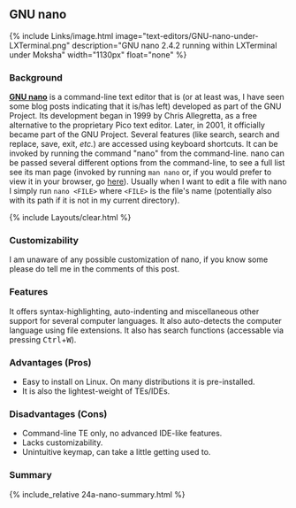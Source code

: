## GNU nano
{% include Links/image.html image="text-editors/GNU-nano-under-LXTerminal.png" description="GNU nano 2.4.2 running within LXTerminal under Moksha" width="1130px" float="none" %}

### Background
[**GNU nano**](http://www.nano-editor.org/) is a command-line text editor that is (or at least was, I have seen some blog posts indicating that it is/has left) developed as part of the GNU Project. Its development began in 1999 by Chris Allegretta, as a free alternative to the proprietary Pico text editor. Later, in 2001, it officially became part of the GNU Project. Several features (like search, search and replace, save, exit, *etc.*) are accessed using keyboard shortcuts. It can be invoked by running the command "nano" from the command-line. nano can be passed several different options from the command-line, to see a full list see its man page (invoked by running `man nano` or, if you would prefer to view it in your browser, go [here](/man/nano.1.html)). Usually when I want to edit a file with nano I simply run `nano <FILE>` where `<FILE>` is the file's name (potentially also with its path if it is not in my current directory).

{% include Layouts/clear.html %}<br/>
### Customizability
I am unaware of any possible customization of nano, if you know some please do tell me in the comments of this post.

### Features
It offers syntax-highlighting, auto-indenting and miscellaneous other support for several computer languages. It also auto-detects the computer language using file extensions. It also has search functions (accessable via pressing <kbd>Ctrl</kbd>+<kbd>W</kbd>).

### Advantages (Pros)
* Easy to install on Linux. On many distributions it is pre-installed.
* It is also the lightest-weight of TEs/IDEs.

### Disadvantages (Cons)
* Command-line TE only, no advanced IDE-like features.
* Lacks customizability.
* Unintuitive keymap, can take a little getting used to.

### Summary
{% include_relative 24a-nano-summary.html %}
